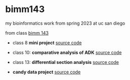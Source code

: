 # bimm143
my bioinformatics work from spring 2023 at uc san diego

from class [bimm 143](https://bioboot.github.io/bimm143_S23/)

- class 8 **mini project** [source code](https://github.com/steamedeggluvr/bimm143/blob/main/class8miniproject/class8miniproject.qmd)

- class 10: **comparative analysis of ADK** [source code](https://github.com/steamedeggluvr/bimm143/blob/main/class10/class10.qmd)

- class 13: **differential section analysis** [source code](https://github.com/steamedeggluvr/bimm143/blob/main/class13/class.qmd)

- **candy data project** [source code](https://github.com/steamedeggluvr/bimm143/blob/main/candy-data/candy-data.qmd)

